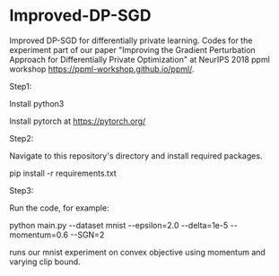 # Improved-DP-SGD
Improved DP-SGD for differentially private learning. Codes for the experiment part of our paper "Improving the Gradient Perturbation Approach for Differentially Private Optimization" at NeurIPS 2018 ppml workshop https://ppml-workshop.github.io/ppml/.

Step1:

Install python3

Install pytorch at https://pytorch.org/ 

Step2:

Navigate to this repository's directory and install required packages.

pip install -r requirements.txt

Step3:

Run the code, for example:

python main.py --dataset mnist --epsilon=2.0 --delta=1e-5 --momentum=0.6 --SGN=2

runs our mnist experiment on convex objective using momentum and varying clip bound.
